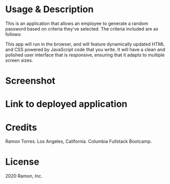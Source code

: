 # Usage & Description
   This is an application that allows an employee to generate a random password based on criteria they’ve selected. The criteria included are as follows:


   This app will run in the browser, and will feature dynamically updated HTML and CSS powered by JavaScript code that you write. It will have a clean and polished user interface that is responsive, ensuring that it adapts to multiple screen sizes.

# Screenshot


# Link to deployed application


# Credits
Ramon Torres. Los Angeles, California. Columbia Fullstack Bootcamp.

# License
2020 Ramon, Inc.
